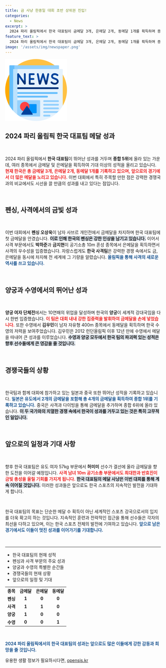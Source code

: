 ```yaml
---
title: 금 사냥 한중일 대회 초반 상위권 진입!
categories:
  - News
excerpt: >
  2024 파리 올림픽에서 한국 대표팀이 금메달 3개, 은메달 2개, 동메달 1개를 획득하며 종합 5위에 올라! 오상욱과 오예진이 눈부신 활약을 펼치며 메달 사냥에 나서고 있다. 한국의 사격과 수영이 주목받고 있는 가운데, 금빛 행진에 기대가 모아진다!
feature_text: >
  2024 파리 올림픽에서 한국 대표팀이 금메달 3개, 은메달 2개, 동메달 1개를 획득하며 종합 5위에 올라! 오상욱과 오예진이 눈부신 활약을 펼치며 메달 사냥에 나서고 있다. 한국의 사격과 수영이 주목받고 있는 가운데, 금빛 행진에 기대가 모아진다!
image: '/assets/img/newspaper.png'
---
```


<p><img src="/assets/img/newspaper.png" alt="kimp 속보" /></p>

<h2 data-ke-size="size26">2024 파리 올림픽 한국 대표팀 메달 성과</h2>

<p data-ke-size="size16">&nbsp;</p> 

<p>2024 파리 올림픽에서 <strong>한국 대표팀</strong>이 뛰어난 성과를 거두며 <strong>종합 5위</strong>에 올라 있는 가운데, 여러 종목에서 금메달 및 은메달을 획득하여 기대 이상의 성적을 올리고 있습니다. <b><span style="color: #ee2323;">현재 한국은 총 금메달 3개, 은메달 2개, 동메달 1개를 기록하고 있으며, 앞으로의 경기에서 더 많은 메달을 노리고 있습니다.</span></b>  이번 대회에서 특히 주목할 만한 점은 강력한 경쟁국과의 비교에서도 시선을 끌 만큼의 성과를 내고 있다는 점입니다. </p>

<p data-ke-size="size16">&nbsp;</p> 

<h2 data-ke-size="size26">펜싱, 사격에서의 금빛 성과</h2>

<p data-ke-size="size16">&nbsp;</p> 

<p>이번 대회에서 <strong>펜싱 오상욱</strong>이 남자 사브르 개인전에서 금메달을 차지하며 한국 대표팀에 첫 금메달을 안겼습니다. <b><span style="background-color: #21538527;">이로 인해 한국의 펜싱은 강한 인상을 남기고 있습니다.</span></b> 이어서 사격 부문에서도 <strong>박하준</strong>과 <strong>금지현</strong>이 공기소총 10m 혼성 종목에서 은메달을 획득하면서 사격의 우수성을 입증했습니다. 자랑스럽게도 <strong>한국 사격팀</strong>은 강력한 경쟁 속에서도 금, 은메달을 동시에 차지해 전 세계에 그 기량을 알렸습니다. <b><span style="color: #1a5490;">올림픽을 통해 사격의 새로운 역사를 쓰고 있습니다.</span></b></p>

<p data-ke-size="size16">&nbsp;</p> 

<h2 data-ke-size="size26">양궁과 수영에서의 뛰어난 성과</h2>

<p data-ke-size="size16">&nbsp;</p> 

<p><strong>양궁 여자 단체전</strong>에서는 10연패의 위업을 달성하며 한국의 <strong>양궁</strong>이 세계적 강대국임을 다시 한번 입증했습니다. <b><span style="color: #ee2323;">이 팀은 대회 내내 강한 집중력을 발휘하여 금메달을 손에 넣었습니다.</span></b> 또한 수영에서 <strong>김우민</strong>이 남자 자유형 400m 종목에서 동메달을 획득하며 한국 수영의 저력을 보여주었습니다. 김우민은 2012 런던올림픽 이후 12년 만에 수영에서 메달을 따내어 큰 성과를 이루었습니다. <b><span style="background-color: #21538527;">수영과 양궁 모두에서 한국 팀의 파괴력 있는 성적은 향후 선수들에게 큰 영감을 줄 것입니다.</span></b></p>

<p data-ke-size="size16">&nbsp;</p> 

<h2 data-ke-size="size26">경쟁국들의 상황</h2>

<p data-ke-size="size16">&nbsp;</p> 

<p>한국팀과 함께 대회에 참가하고 있는 일본과 중국 또한 뛰어난 성적을 기록하고 있습니다. <b><span style="color: #1a5490;">일본은 유도에서 2개의 금메달을 포함해 총 4개의 금메달을 획득하여 종합 1위를 기록하고 있습니다.</span></b> 중국은 사격과 다이빙을 통해 금메달을 추가하며 종합 6위에 올라 있습니다. <b><span style="background-color: #21538527;">이 두 국가와의 치열한 경쟁 속에서 한국이 성과를 거두고 있는 것은 특히 고무적인 일입니다.</span></b></p>

<p data-ke-size="size16">&nbsp;</p> 

<h2 data-ke-size="size26">앞으로의 일정과 기대 사항</h2>

<p data-ke-size="size16">&nbsp;</p> 

<p>향후 한국 대표팀은 유도 여자 57kg 부문에서 <strong>허미미</strong> 선수가 결선에 올라 금메달을 향한 도전을 이어갈 예정입니다. <b><span style="color: #ee2323;">사격 남녀 10m 공기소총 부문에서도 최대한과 반효진이 금빛 총성을 울릴 기회를 가지게 됩니다.</span></b> <b><span style="background-color: #21538527;">한국 대표팀의 메달 사냥은 이번 대회를 통해 계속 이어질 것입니다.</span></b> 이러한 성과들은 앞으로도 한국 스포츠의 지속적인 발전을 기대하게 합니다. </p>

<p data-ke-size="size16">&nbsp;</p> 

<p>한국 대표팀의 목표는 단순한 메달 수 획득이 아닌 세계적인 스포츠 강국으로서의 입지를 더욱 확고히 하는 것입니다. 지속적인 훈련과 전략적인 접근을 통해 선수들은 각자의 최선을 다하고 있으며, 이는 한국 스포츠 전체의 발전에 기여하고 있습니다. <b><span style="color: #1a5490;">앞으로 남은 경기에서도 이들이 멋진 성과를 이어가기를 기대합니다.</span></b> </p>

<p data-ke-size="size16">&nbsp;</p> 

<hr> 

<ul>
  <li>한국 대표팀의 현재 성적</li>
  <li>펜싱과 사격 부문의 주요 성과</li>
  <li>양궁과 수영의 특별한 순간들</li>
  <li>경쟁국들의 현재 상황</li>
  <li>앞으로의 일정 및 기대</li>
</ul>

<table>
  <tr>
    <td style="text-align: center; height: 17px;"><b>종목</b></td>
    <td style="text-align: center; height: 17px;"><b>금메달</b></td>
    <td style="text-align: center; height: 17px;"><b>은메달</b></td>
    <td style="text-align: center; height: 17px;"><b>동메달</b></td>
  </tr>
  <tr>
    <td style="text-align: center; height: 17px;"><b>펜싱</b></td>
    <td style="text-align: center; height: 17px;"><b>1</b></td>
    <td style="text-align: center; height: 17px;"><b>0</b></td>
    <td style="text-align: center; height: 17px;"><b>0</b></td>
  </tr>
  <tr>
    <td style="text-align: center; height: 17px;"><b>사격</b></td>
    <td style="text-align: center; height: 17px;"><b>1</b></td>
    <td style="text-align: center; height: 17px;"><b>1</b></td>
    <td style="text-align: center; height: 17px;"><b>0</b></td>
  </tr>
  <tr>
    <td style="text-align: center; height: 17px;"><b>양궁</b></td>
    <td style="text-align: center; height: 17px;"><b>1</b></td>
    <td style="text-align: center; height: 17px;"><b>0</b></td>
    <td style="text-align: center; height: 17px;"><b>0</b></td>
  </tr>
  <tr>
    <td style="text-align: center; height: 17px;"><b>수영</b></td>
    <td style="text-align: center; height: 17px;"><b>0</b></td>
    <td style="text-align: center; height: 17px;"><b>0</b></td>
    <td style="text-align: center; height: 17px;"><b>1</b></td>
  </tr>
</table>

<p data-ke-size="size16">&nbsp;</p> 

<p><b><span style="color: #1a5490;">2024 파리 올림픽에서의 한국 대표팀의 성과는 앞으로도 많은 이들에게 강한 감동과 희망을 줄 것입니다.</span></b></p>
유용한 생활 정보가 필요하시다면, <a href="https://opensis.kr" rel="dofollow">opensis.kr</a>


